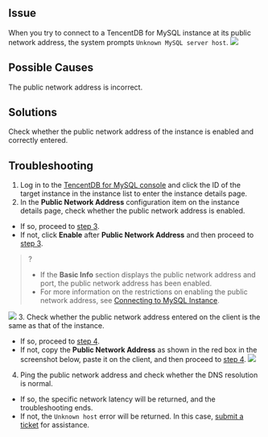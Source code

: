 ## Issue
When you try to connect to a TencentDB for MySQL instance at its public network address, the system prompts `Unknown MySQL server host`.
![](https://main.qcloudimg.com/raw/b75b23dd5f306336145dab1719eeb1c7.png)

## Possible Causes
The public network address is incorrect.

## Solutions
Check whether the public network address of the instance is enabled and correctly entered.

## Troubleshooting
1. Log in to the [TencentDB for MySQL console](https://console.cloud.tencent.com/cdb) and click the ID of the target instance in the instance list to enter the instance details page.
2. In the **Public Network Address** configuration item on the instance details page, check whether the public network address is enabled.
 - If so, proceed to [step 3](#step3).
 - If not, click **Enable** after **Public Network Address** and then proceed to [step 3](#step3).
>?
>- If the **Basic Info** section displays the public network address and port, the public network address has been enabled.
>- For more information on the restrictions on enabling the public network address, see [Connecting to MySQL Instance](https://intl.cloud.tencent.com/document/product/236/37788).
>
![](https://qcloudimg.tencent-cloud.cn/raw/40c8d7d175e9209992609daa3357cbf5.png)
3. [](id:step3)Check whether the public network address entered on the client is the same as that of the instance.
 - If so, proceed to [step 4](#step4).
 - If not, copy the **Public Network Address** as shown in the red box in the screenshot below, paste it on the client, and then proceed to [step 4](#step4).
![](https://qcloudimg.tencent-cloud.cn/raw/b6ebdab6bc0be840f1c79f983e3db9d6.png)
4. [](id:step4)Ping the public network address and check whether the DNS resolution is normal.
 - If so, the specific network latency will be returned, and the troubleshooting ends.
 - If not, the `Unknown host` error will be returned. In this case, [submit a ticket](https://cloud.tencent.com/act/event/connect-service) for assistance.


